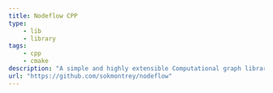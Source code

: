 ```yaml
---
title: Nodeflow CPP
type: 
    - lib
    - library
tags: 
    - cpp
    - cmake
description: "A simple and highly extensible Computational graph library written in C++ with the support of auto diff."
url: "https://github.com/sokmontrey/nodeflow"
---
```

